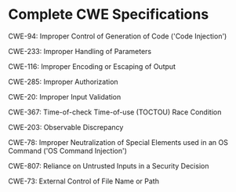 

# Complete CWE Specifications

CWE-94: Improper Control of Generation of Code ('Code Injection')

CWE-233: Improper Handling of Parameters

CWE-116: Improper Encoding or Escaping of Output

CWE-285: Improper Authorization

CWE-20: Improper Input Validation

CWE-367: Time-of-check Time-of-use (TOCTOU) Race Condition

CWE-203: Observable Discrepancy

CWE-78: Improper Neutralization of Special Elements used in an OS Command ('OS Command Injection')

CWE-807: Reliance on Untrusted Inputs in a Security Decision

CWE-73: External Control of File Name or Path